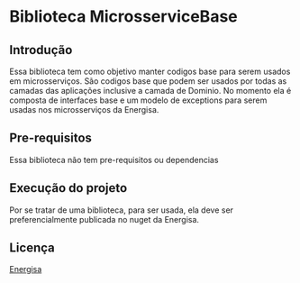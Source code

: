 # Biblioteca MicrosserviceBase
## Introdução

Essa biblioteca tem como objetivo manter codigos base para serem usados em microsserviços. São codigos base que podem ser usados por todas as camadas das aplicações inclusive a camada de Dominio. No momento ela é composta de interfaces base e um modelo de exceptions para serem usadas nos microsserviços da Energisa.

## Pre-requisitos

Essa biblioteca não tem pre-requisitos ou dependencias

## Execução do projeto
Por se tratar de uma biblioteca, para ser usada, ela deve ser preferencialmente publicada no nuget da Energisa.  

## Licença
[Energisa](https://www.energisa.com.br/)